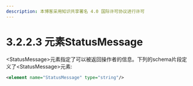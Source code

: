 ```yaml
---
description: 本博客采用知识共享署名 4.0 国际许可协议进行许可
---
```


# 3.2.2.3 元素StatusMessage

\<StatusMessage\>元素指定了可以被返回操作者的信息。下列的schema片段定义了\<StatusMessage\>元素:

```xml
<element name="StatusMessage" type="string"/>
```